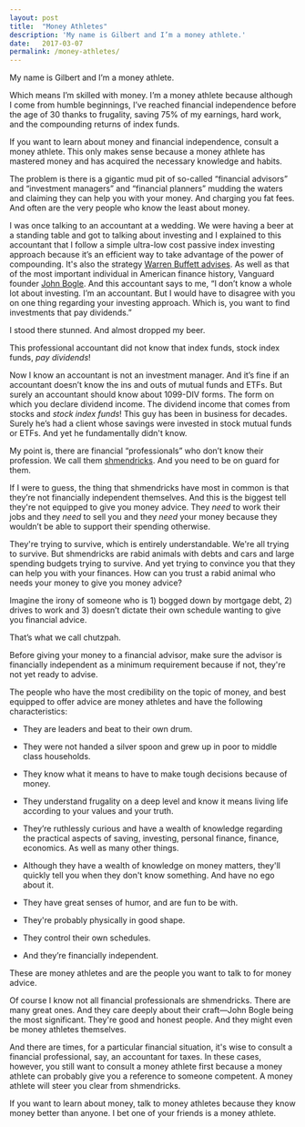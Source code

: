 ```yaml
---
layout: post
title:  "Money Athletes"
description: 'My name is Gilbert and I’m a money athlete.'
date:   2017-03-07
permalink: /money-athletes/
---
```

My name is Gilbert and I’m a money athlete.

Which means I’m skilled with money. I’m a money athlete because although I come from humble beginnings, I’ve reached financial independence before the age of 30 thanks to frugality, saving 75% of my earnings, hard work, and the compounding returns of index funds.

If you want to learn about money and financial independence, consult a money athlete. This only makes sense because a money athlete has mastered money and has acquired the necessary knowledge and habits.

The problem is there is a gigantic mud pit of so-called “financial advisors” and “investment managers” and “financial planners” mudding the waters and claiming they can help you with your money. And charging you fat fees. And often are the very people who know the least about money.

I was once talking to an accountant at a wedding. We were having a beer at a standing table and got to talking about investing and I explained to this accountant that I follow a simple ultra-low cost passive index investing approach because it’s an efficient way to take advantage of the power of compounding. It's also the strategy [Warren Buffett advises](http://www.berkshirehathaway.com/letters/2016ltr.pdf). As well as that of the most important individual in American finance history, Vanguard founder [John Bogle](https://en.wikipedia.org/wiki/John_C._Bogle). And this accountant says to me, “I don’t know a whole lot about investing. I’m an accountant. But I would have to disagree with you on one thing regarding your investing approach. Which is, you want to find investments that pay dividends.”

I stood there stunned. And almost dropped my beer.

This professional accountant did not know that index funds, stock index funds, *pay dividends*!

Now I know an accountant is not an investment manager. And it’s fine if an accountant doesn’t know the ins and outs of mutual funds and ETFs. But surely an accountant should know about 1099-DIV forms. The form on which you declare dividend income. The dividend income that comes from stocks and *stock index funds*! This guy has been in business for decades. Surely he’s had a client whose savings were invested in stock mutual funds or ETFs. And yet he fundamentally didn't know.

My point is, there are financial “professionals” who don’t know their profession. We call them [shmendricks](https://en.wikipedia.org/wiki/List_of_English_words_of_Yiddish_origin). And you need to be on guard for them.

If I were to guess, the thing that shmendricks have most in common is that they’re not financially independent themselves. And this is the biggest tell they're not equipped to give you money advice. They *need* to work their jobs and they *need* to sell you and they *need* your money because they wouldn’t be able to support their spending otherwise.

They're trying to survive, which is entirely understandable. We're all trying to survive. But shmendricks are rabid animals with debts and cars and large spending budgets trying to survive. And yet trying to convince you that they can help you with your finances. How can you trust a rabid animal who needs your money to give you money advice?

Imagine the irony of someone who is 1) bogged down by mortgage debt, 2) drives to work and 3) doesn’t dictate their own schedule wanting to give you financial advice.

That’s what we call chutzpah.

Before giving your money to a financial advisor, make sure the advisor is financially independent as a minimum requirement because if not, they're not yet ready to advise.

The people who have the most credibility on the topic of money, and best equipped to offer advice are money athletes and have the following characteristics:

* They are leaders and beat to their own drum.

* They were not handed a silver spoon and grew up in poor to middle class households.

* They know what it means to have to make tough decisions because of money.

* They understand frugality on a deep level and know it means living life according to your values and your truth.

* They’re ruthlessly curious and have a wealth of knowledge regarding the practical aspects of saving, investing, personal finance, finance, economics. As well as many other things.

* Although they have a wealth of knowledge on money matters, they'll quickly tell you when they don't know something. And have no ego about it.

* They have great senses of humor, and are fun to be with.

* They're probably physically in good shape.

* They control their own schedules.

* And they’re financially independent.

These are money athletes and are the people you want to talk to for money advice.

Of course I know not all financial professionals are shmendricks. There are many great ones. And they care deeply about their craft—John Bogle being the most significant. They're good and honest people. And they might even be money athletes themselves.

And there are times, for a particular financial situation, it's wise to consult a financial professional, say, an accountant for taxes. In these cases, however, you still want to consult a money athlete first because a money athlete can probably give you a reference to someone competent. A money athlete will steer you clear from shmendricks.

If you want to learn about money, talk to money athletes because they know money better than anyone. I bet one of your friends is a money athlete.
